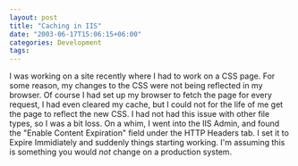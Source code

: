 ```yaml
---
layout: post
title: "Caching in IIS"
date: "2003-06-17T15:06:15+06:00"
categories: Development 
tags: 
---
```


I was working on a site recently where I had to work on a CSS page. For some reason, my changes to the CSS were not being reflected in my browser. Of course I had set up my browser to fetch the page for every request, I had even cleared my cache, but I could not for the life of me get the page to reflect the new CSS. I had not had this issue with other file types, so I was a bit loss. On a whim, I went into the IIS Admin, and found the "Enable Content Expiration" field under the HTTP Headers tab. I set it to Expire Immidiately and suddenly things starting working. I'm assuming this is something you would <i>not</i> change on a production system.